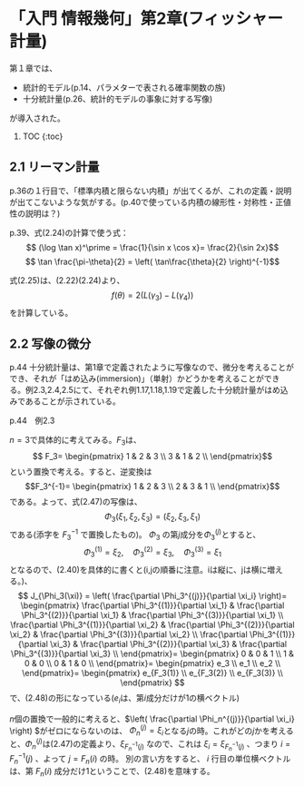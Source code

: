 # 「入門 情報幾何」第2章(フィッシャー計量)

第１章では、
- 統計的モデル(p.14、パラメターで表される確率関数の族)
- 十分統計量(p.26、統計的モデルの事象に対する写像)

が導入された。

1. TOC
{:toc}

## 2.1 リーマン計量

p.36の１行目で、「標準内積と限らない内積」が出てくるが、これの定義・説明が出てこないような気がする。(p.40で使っている内積の線形性・対称性・正値性の説明は？)

p.39、式(2.24)の計算で使う式：
$$ (\log \tan x)^\prime = \frac{1}{\sin x \cos x}= \frac{2}{\sin 2x}$$
$$ \tan \frac{\pi-\theta}{2} = \left( \tan\frac{\theta}{2} \right)^{-1}$$

式(2.25)は、(2.22)(2.24)より、
$$ f(\theta) = 2 (L(\gamma_3)-L(\gamma_4)) $$
を計算している。

## 2.2 写像の微分

p.44 
十分統計量は、第1章で定義されたように写像なので、微分を考えることができ、それが「はめ込み(immersion)」（単射）かどうかを考えることができる。例2.3,2.4,2.5にて、それぞれ例1.17,1.18,1.19で定義した十分統計量がはめ込みであることが示されている。

p.44　例2.3

$n=3$で具体的に考えてみる。$F_3$は、$$
F_3=
\begin{pmatrix}
1 & 2 & 3 \\
3 & 1 & 2 \\
\end{pmatrix}$$という置換で考える。すると、逆変換は
$$F_3^{-1}=
\begin{pmatrix}
1 & 2 & 3 \\
2 & 3 & 1 \\
\end{pmatrix}$$
である。よって、式(2.47)の写像は、
$$ \Phi_3(\xi_1, \xi_2, \xi_3) = (\xi_2, \xi_3, \xi_1) $$である(添字を $F_3^{-1}$ で置換したもの)。
$\Phi_3$ の第$j$成分を$\Phi_3^{(j)}$とすると、
$$ \Phi_3^{(1)}=\xi_2,\quad \Phi_3^{(2)}=\xi_3,\quad \Phi_3^{(3)}=\xi_1 $$となるので、(2.40)を具体的に書くと(i,jの順番に注意。iは縦に、jは横に増える。)、
$$
J_{\Phi_3(\xi)} = \left( \frac{\partial \Phi_3^{(j)}}{\partial \xi_i} \right)= 
\begin{pmatrix}
\frac{\partial \Phi_3^{(1)}}{\partial \xi_1} & \frac{\partial \Phi_3^{(2)}}{\partial \xi_1} & \frac{\partial \Phi_3^{(3)}}{\partial \xi_1} \\
\frac{\partial \Phi_3^{(1)}}{\partial \xi_2} & \frac{\partial \Phi_3^{(2)}}{\partial \xi_2} & \frac{\partial \Phi_3^{(3)}}{\partial \xi_2} \\
\frac{\partial \Phi_3^{(1)}}{\partial \xi_3} & \frac{\partial \Phi_3^{(2)}}{\partial \xi_3} & \frac{\partial \Phi_3^{(3)}}{\partial \xi_3} \\
\end{pmatrix}=
\begin{pmatrix}
0 & 0 & 1 \\
1 & 0 & 0 \\
0 & 1 & 0 \\
\end{pmatrix}=
\begin{pmatrix}
e_3 \\
e_1 \\
e_2 \\
\end{pmatrix}=
\begin{pmatrix}
e_{F_3(1)} \\
e_{F_3(2)} \\
e_{F_3(3)} \\
\end{pmatrix}
$$
で、(2.48)の形になっている($e_i$は、第$i$成分だけが1の横ベクトル)

$n$個の置換で一般的に考えると、$\left( \frac{\partial \Phi_n^{(j)}}{\partial \xi_i} \right) $がゼロにならないのは、
$\Phi_n^{(j)} = \xi_i$となる$j$の時。これがどの$j$かを考えると、$\Phi_n^{(j)}$は(2.47)の定義より、$\xi_{F^{-1}_n(j)}$ なので、これは $\xi_i = \xi_{F^{-1}_n(j)}$ 、つまり $i =F^{-1}_n(j)$ 、よって $j=F_n(i)$ の時。
別の言い方をすると、 $i$ 行目の単位横ベクトルは、第 $F_n(i)$ 成分だけ1ということで、(2.48)を意味する。